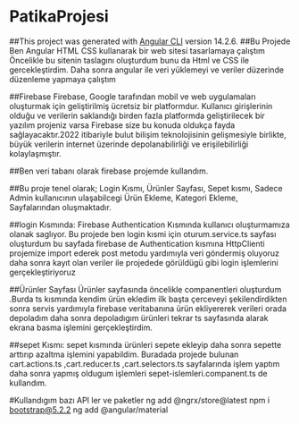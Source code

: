 # PatikaProjesi
##This project was generated with [Angular CLI](https://github.com/angular/angular-cli) version 14.2.6.
##Bu Projede Ben Angular HTML CSS kullanarak bir web sitesi tasarlamaya çalıştım
Öncelikle bu sitenin taslagını oluşturdum bunu da Html ve CSS ile gercekleştirdim.
Daha sonra angular ile veri yüklemeyi ve veriler düzerinde düzenleme yapmaya çalıştım 

##Firebase
Firebase, Google tarafından mobil ve web uygulamaları oluşturmak için geliştirilmiş ücretsiz bir platformdur.
Kullanıcı girişlerinin olduğu ve verilerin saklandığı birden fazla platformda geliştirilecek bir yazılım projeniz varsa Firebase size bu konuda oldukça fayda sağlayacaktır.2022 itibariyle bulut bilişim teknolojisinin gelişmesiyle birlikte, büyük verilerin internet üzerinde depolanabilirliği ve erişilebilirliği kolaylaşmıştır.

##Ben veri tabanı olarak firebase projemde kullandım.

##Bu proje tenel olarak;
Login Kısmı,
Ürünler Sayfası,
Sepet kısmı,
Sadece Admin kullanıcının ulaşabilcegi 
Ürün Ekleme, 
Kategori Ekleme,
Sayfalarından oluşmaktadır.

##login Kısmında:
Firebase  Authentication Kısmında kullanıcı oluşturmamıza olanak saglıyor.
Bu projede ben login kısmi için  oturum.service.ts sayfası oluşturdum bu sayfada firebase de  Authentication  kısmına HttpClienti projemize import ederek 
post metodu yardımıyla veri göndermiş oluyoruz daha sonra kayıt olan veriler ile projedede görüldügü gibi login işlemlerini gerçekleştiriyoruz 
 
##Ürünler Sayfası
Ürünler sayfasında öncelikle companentleri oluşturdum .Burda ts kısmında kendim ürün ekledim ilk başta çerceveyi şekilendirdikten sonra servis yardımıyla firebase 
veritabanına ürün ekliyererek verileri orada depoladım daha sonra depoladıgım ürünleri tekrar ts sayfasında alarak ekrana basma işlemini gerçekleştirdim.

##sepet Kısmı:
sepet kısmında ürünleri sepete ekleyip daha sonra sepette arttırıp azaltma işlemini yapabildim.
Buradada projede bulunan cart.actions.ts ,cart.reducer.ts ,cart.selectors.ts sayfalarında işlem yaptım daha sonra yapmış oldugum işlemleri sepet-islemleri.companent.ts de kullandım.

#Kullandıgım bazı API ler ve paketler
ng add @ngrx/store@latest
 npm i bootstrap@5.2.2
 ng add @angular/material

